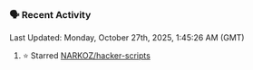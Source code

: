 ### 🗣 Recent Activity

<!--RECENT_ACTIVITY:last_update-->
Last Updated: Monday, October 27th, 2025, 1:45:26 AM (GMT)
<!--RECENT_ACTIVITY:last_update_end-->
<!--RECENT_ACTIVITY:start-->
1. ⭐ Starred [NARKOZ/hacker-scripts](https://github.com/NARKOZ/hacker-scripts)<br>
<!--RECENT_ACTIVITY:end-->
